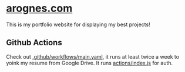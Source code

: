 # [arognes.com](https://arognes.com)

This is my portfolio website for displaying my best projects!

## Github Actions
Check out [.github/workflows/main.yaml](https://github.com/ARognes/ARognes.github.io/blob/master/.github/workflows/main.yml), it runs at least twice a week to yoink my resume from Google Drive. It runs [actions/index.js](https://github.com/ARognes/ARognes.github.io/blob/master/actions/index.js) for auth.
